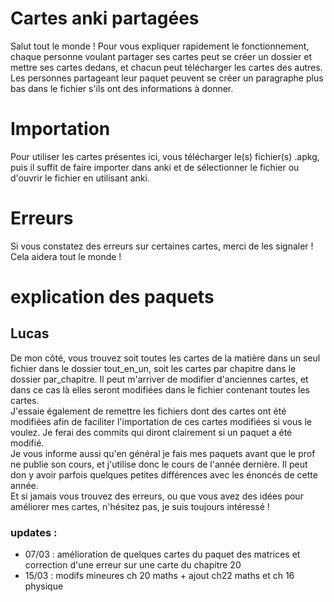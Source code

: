 # Cartes anki partagées

Salut tout le monde ! Pour vous expliquer rapidement le fonctionnement, chaque personne voulant partager ses cartes peut se créer un dossier et mettre ses cartes dedans, et chacun peut télécharger les cartes des autres.
Les personnes partageant leur paquet peuvent se créer un paragraphe plus bas dans le fichier s'ils ont des informations à donner. 

# Importation 
Pour utiliser les cartes présentes ici, vous télécharger le(s) fichier(s) .apkg, puis il suffit de faire importer dans anki et de sélectionner le fichier ou d'ouvrir le fichier en utilisant anki.

# Erreurs 
Si vous constatez des erreurs sur certaines cartes, merci de les signaler ! Cela aidera tout le monde !

# explication des paquets
## Lucas
De mon côté, vous trouvez soit toutes les cartes de la matière dans un seul fichier dans le dossier tout_en_un, soit les cartes par chapitre dans le dossier par_chapitre. 
Il peut m'arriver de modifier d'anciennes cartes, et dans ce cas là elles seront modifiées dans le fichier contenant toutes les cartes.  
J'essaie également de remettre les fichiers dont des cartes ont été modifiées afin de faciliter l'importation de ces cartes modifiées si vous le voulez. Je ferai des commits qui diront clairement si un paquet a été modifié.  
Je vous informe aussi qu'en général je fais mes paquets avant que le prof ne publie son cours, et j'utilise donc le cours de l'année dernière. Il peut don y avoir parfois quelques petites différences avec les énoncés de cette année.  
Et si jamais vous trouvez des erreurs, ou que vous avez des idées pour améliorer mes cartes, n'hésitez pas, je suis toujours intéressé !
### updates : 
- 07/03 : amélioration de quelques cartes du paquet des matrices et correction d'une erreur sur une carte du chapitre 20
- 15/03 : modifs mineures ch 20 maths + ajout ch22 maths et ch 16 physique
